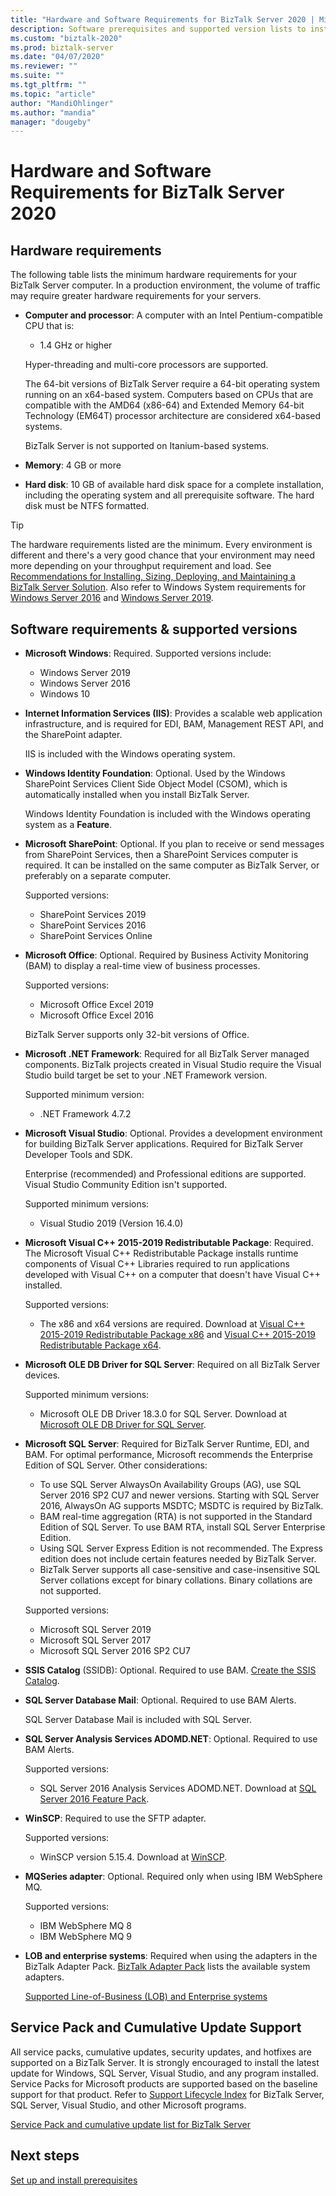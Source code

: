 ```yaml
---
title: "Hardware and Software Requirements for BizTalk Server 2020 | Microsoft Docs"
description: Software prerequisites and supported version lists to install BizTalk Server 2020
ms.custom: "biztalk-2020"
ms.prod: biztalk-server
ms.date: "04/07/2020"
ms.reviewer: ""
ms.suite: ""
ms.tgt_pltfrm: ""
ms.topic: "article"
author: "MandiOhlinger"
ms.author: "mandia"
manager: "dougeby"
---
```


# Hardware and Software Requirements for BizTalk Server 2020

## Hardware requirements

The following table lists the minimum hardware requirements for your BizTalk Server computer. In a production environment, the volume of traffic may require greater hardware requirements for your servers.

- **Computer and processor**: A computer with an Intel Pentium-compatible CPU that is:
  - 1.4 GHz or higher

  Hyper-threading and multi-core processors are supported.

  The 64-bit versions of BizTalk Server require a 64-bit operating system running on an x64-based system. Computers based on CPUs that are compatible with the AMD64 (x86-64) and Extended Memory 64-bit Technology (EM64T) processor architecture are considered x64-based systems.

  BizTalk Server is not supported on Itanium-based systems.

- **Memory**: 4 GB or more
- **Hard disk**: 10 GB of available hard disk space for a complete installation, including the operating system and all prerequisite software. The hard disk must be NTFS formatted.

> [!TIP]
> The hardware requirements listed are the minimum. Every environment is different and there's a very good chance that your environment may need more depending on your throughput requirement and load. See [Recommendations for Installing, Sizing, Deploying, and Maintaining a BizTalk Server Solution](https://social.technet.microsoft.com/wiki/contents/articles/666.recommendations-for-installing-sizing-deploying-and-maintaining-a-biztalk-server-solution.aspx). Also refer to Windows System requirements for [Windows Server 2016](https://docs.microsoft.com/windows-server/get-started/system-requirements) and [Windows Server 2019](https://docs.microsoft.com/windows-server/get-started-19/sys-reqs-19).

## Software requirements & supported versions

- **Microsoft Windows**: Required. Supported versions include:
  - Windows Server 2019
  - Windows Server 2016
  - Windows 10

- **Internet Information Services (IIS)**: Provides a scalable web application infrastructure, and is required for EDI, BAM, Management REST API, and the SharePoint adapter.

  IIS is included with the Windows operating system.

- **Windows Identity Foundation**: Optional. Used by the Windows SharePoint Services Client Side Object Model (CSOM), which is automatically installed when you install BizTalk Server.

  Windows Identity Foundation is included with the Windows operating system as a **Feature**.

- **Microsoft SharePoint**: Optional. If you plan to receive or send messages from SharePoint Services, then a SharePoint Services computer is required. It can be installed on the same computer as BizTalk Server, or preferably on a separate computer.

  Supported versions:

  - SharePoint Services 2019
  - SharePoint Services 2016
  - SharePoint Services Online

- **Microsoft Office**: Optional. Required by Business Activity Monitoring (BAM) to display a real-time view of business processes. 

  Supported versions:

  - Microsoft Office Excel 2019
  - Microsoft Office Excel 2016

  BizTalk Server supports only 32-bit versions of Office.

- **Microsoft .NET Framework**: Required for all BizTalk Server managed components. BizTalk projects created in Visual Studio require the Visual Studio build target be set to your .NET Framework version. 

  Supported minimum version:

  - .NET Framework 4.7.2

- **Microsoft Visual Studio**: Optional. Provides a development environment for building BizTalk Server applications. Required for BizTalk Server Developer Tools and SDK.

  Enterprise (recommended) and Professional editions are supported. Visual Studio Community Edition isn't supported.

  Supported minimum versions:

  - Visual Studio 2019 (Version 16.4.0)

- **Microsoft Visual C++ 2015-2019 Redistributable Package**: Required. The Microsoft Visual C++ Redistributable Package installs runtime components of Visual C++ Libraries required to run applications developed with Visual C++ on a computer that doesn't have Visual C++ installed.

  Supported versions:

  - The x86 and x64 versions are required. Download at [Visual C++ 2015-2019 Redistributable Package x86](https://aka.ms/vs/16/release/VC_redist.x86.exe) and [Visual C++ 2015-2019 Redistributable Package x64](https://aka.ms/vs/16/release/VC_redist.x64.exe).

- **Microsoft OLE DB Driver for SQL Server**: Required on all BizTalk Server devices.

  Supported minimum versions:

  - Microsoft OLE DB Driver 18.3.0 for SQL Server. Download at [Microsoft OLE DB Driver for SQL Server](https://docs.microsoft.com/sql/connect/oledb/download-oledb-driver-for-sql-server?view=sql-server-ver15).

- **Microsoft SQL Server**: Required for BizTalk Server Runtime, EDI, and BAM. For optimal performance, Microsoft recommends the Enterprise Edition of SQL Server. Other considerations:

  - To use SQL Server AlwaysOn Availability Groups (AG), use SQL Server 2016 SP2 CU7 and newer versions. Starting with SQL Server 2016, AlwaysOn AG supports MSDTC; MSDTC is required by BizTalk.
  - BAM real-time aggregation (RTA) is not supported in the Standard Edition of SQL Server. To use BAM RTA, install SQL Server Enterprise Edition.
  - Using SQL Server Express Edition is not recommended. The Express edition does not include certain features needed by BizTalk Server.
  - BizTalk Server supports all case-sensitive and case-insensitive SQL Server collations except for binary collations. Binary collations are not supported.

  Supported versions:

  - Microsoft SQL Server 2019
  - Microsoft SQL Server 2017
  - Microsoft SQL Server 2016 SP2 CU7

- **SSIS Catalog** (SSIDB): Optional. Required to use BAM. [Create the SSIS Catalog](https://docs.microsoft.com/sql/integration-services/catalog/ssis-catalog#create-the-ssis-catalog).

- **SQL Server Database Mail**: Optional. Required to use BAM Alerts.

  SQL Server Database Mail is included with SQL Server.

- **SQL Server Analysis Services ADOMD.NET**: Optional. Required to use BAM Alerts.

  Supported versions:

  - SQL Server 2016 Analysis Services ADOMD.NET. Download at [SQL Server 2016 Feature Pack](https://www.microsoft.com/download/details.aspx?id=56833).

- **WinSCP**: Required to use the SFTP adapter.

  Supported versions:

  - WinSCP version 5.15.4. Download at [WinSCP](http://winscp.net).

- **MQSeries adapter**: Optional. Required only when using IBM WebSphere MQ.

  Supported versions:

  - IBM WebSphere MQ 8
  - IBM WebSphere MQ 9

- **LOB and enterprise systems**: Required when using the adapters in the BizTalk Adapter Pack. [BizTalk Adapter Pack](../adapters-and-accelerators/biztalk-adapter-pack.md) lists the available system adapters.

  [Supported Line-of-Business (LOB) and Enterprise systems](../adapters-and-accelerators/lob-and-enterprise-2020-support.md)

## Service Pack and Cumulative Update Support

All service packs, cumulative updates, security updates, and hotfixes are supported on a BizTalk Server. It is strongly encouraged to install the latest update for Windows, SQL Server, Visual Studio, and any program installed. Service Packs for Microsoft products are supported based on the baseline support for that product. Refer to [Support Lifecycle Index](https://go.microsoft.com/fwlink/p/?LinkID=151890) for BizTalk Server, SQL Server, Visual Studio, and other Microsoft programs.

[Service Pack and cumulative update list for BizTalk Server](https://support.microsoft.com/help/2555976)

## Next steps

[Set up and install prerequisites](../install-and-config-guides/set-up-and-install-prerequisites-for-biztalk-server-2020.md)
